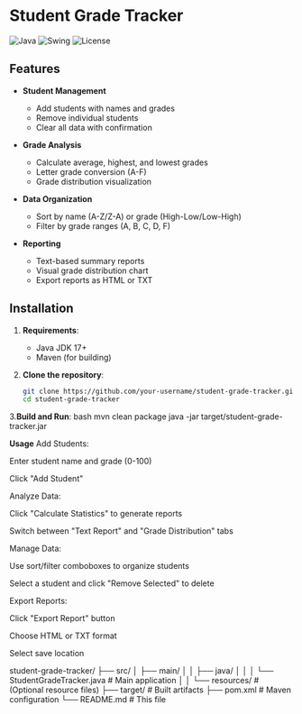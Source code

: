 # Student Grade Tracker

![Java](https://img.shields.io/badge/Java-17%2B-blue)
![Swing](https://img.shields.io/badge/GUI-Swing-orange)
![License](https://img.shields.io/badge/License-MIT-green)

## Features

- **Student Management**
  - Add students with names and grades
  - Remove individual students
  - Clear all data with confirmation

- **Grade Analysis**
  - Calculate average, highest, and lowest grades
  - Letter grade conversion (A-F)
  - Grade distribution visualization

- **Data Organization**
  - Sort by name (A-Z/Z-A) or grade (High-Low/Low-High)
  - Filter by grade ranges (A, B, C, D, F)

- **Reporting**
  - Text-based summary reports
  - Visual grade distribution chart
  - Export reports as HTML or TXT

## Installation

1. **Requirements**:
   - Java JDK 17+
   - Maven (for building)

2. **Clone the repository**:
   ```bash
   git clone https://github.com/your-username/student-grade-tracker.git
   cd student-grade-tracker

3.**Build and Run**:
bash
mvn clean package
java -jar target/student-grade-tracker.jar

**Usage**
Add Students:

Enter student name and grade (0-100)

Click "Add Student"

Analyze Data:

Click "Calculate Statistics" to generate reports

Switch between "Text Report" and "Grade Distribution" tabs

Manage Data:

Use sort/filter comboboxes to organize students

Select a student and click "Remove Selected" to delete

Export Reports:

Click "Export Report" button

Choose HTML or TXT format

Select save location

student-grade-tracker/
├── src/
│   ├── main/
│   │   ├── java/
│   │   │   └── StudentGradeTracker.java  # Main application
│   │   └── resources/                   # (Optional resource files)
├── target/                              # Built artifacts
├── pom.xml                              # Maven configuration
└── README.md                            # This file
